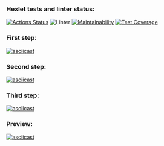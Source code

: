### Hexlet tests and linter status:
[![Actions Status](https://github.com/SmorodinaVik/frontend-project-lvl2/workflows/hexlet-check/badge.svg)](https://github.com/SmorodinaVik/frontend-project-lvl2/actions)
![Linter](https://github.com/SmorodinaVik/frontend-project-lvl2/workflows/Linter/badge.svg)
[![Maintainability](https://api.codeclimate.com/v1/badges/e94ec0ba1162932aa2b2/maintainability)](https://codeclimate.com/github/SmorodinaVik/frontend-project-lvl2/maintainability)
[![Test Coverage](https://api.codeclimate.com/v1/badges/e94ec0ba1162932aa2b2/test_coverage)](https://codeclimate.com/github/SmorodinaVik/frontend-project-lvl2/test_coverage)
### First step:
[![asciicast](https://asciinema.org/a/1nsajLN5yWfj6M5FoWgWmgncc.svg)](https://asciinema.org/a/1nsajLN5yWfj6M5FoWgWmgncc)
### Second step:
[![asciicast](https://asciinema.org/a/F9j3jfPRGSg3IflN791LvQoS9.svg)](https://asciinema.org/a/F9j3jfPRGSg3IflN791LvQoS9)
### Third step:
[![asciicast](https://asciinema.org/a/2swxsiw0XgbAWJreSuY9JCvgE.svg)](https://asciinema.org/a/2swxsiw0XgbAWJreSuY9JCvgE)
### Preview:
[![asciicast](https://asciinema.org/a/9UYNvS1clauPcYydGFGEgBeLw.svg)](https://asciinema.org/a/9UYNvS1clauPcYydGFGEgBeLw)

